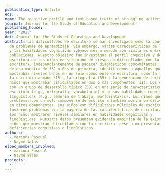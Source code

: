```yaml
---
publication_type: Article
eds: .
name: The cognitive profile and text-based traits of struggling writers
journal: Journal for the Study of Education and Development
publishing_house: .
year: "2021"
doi: Journal for the Study of Education and Development
abstract: Las dificultades de escritura se han investigado como la consecuencia
  de problemas de aprendizaje. Sin embargo, varias características de los textos
  y las habilidades cognitivas subyacentes a menudo son similares entre estas
  poblaciones. Nuestro objetivo fue investigar el perfil cognitivo y de
  escritura de los niños en situación de riesgo de dificultades con la
  escritura, independientemente de padecer diagnósticos concomitantes. A partir
  de una muestra de 357 niños de primaria, identificamos a aquellos que
  mostraban niveles bajos en un solo componente de escritura, como la fluidez de
  la escritura a mano (15), la ortografía (39) o la generación de texto (17), y
  niños que mostraban dificultades en dos o más componentes (11). Los comparamos
  con un grupo de desarrollo típico (50) en una serie de características de
  escritura (e.g., ortografía, vocabulario) y en sus habilidades cognitivas y
  lingüísticas (e.g., memoria de trabajo, morfosintaxis). Los niños que tenían
  problemas con un solo componente de escritura también mostraron dificultades
  en otros componentes. Los niños con dificultades múltiples de escritura
  tuvieron problemas con la mayoría de las características de escritura. Todos
  los niños mostraron niveles similares en habilidades cognitivas y
  lingüísticas. Nuestros datos presentan evidencia empírica de la existencia de
  niños que muestran dificultades con la escritura, pese a no presentar
  deficiencias cognitivas o lingüísticas.
authors:
  - Mariona Pascual
  - Naymé Salas
elbec_members_involved:
  - Mariona Pascual
  - Naymé Salas
projects:
  - .
---
```

